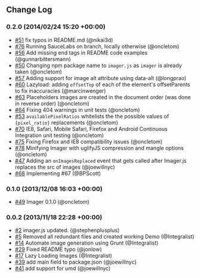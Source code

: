 ## Change Log

### 0.2.0 (2014/02/24 15:20 +00:00)
- [#51](https://github.com/BBC-News/Imager.js/pull/51) fix typos in README.md (@nikai3d)
- [#76](https://github.com/BBC-News/Imager.js/pull/76) Running SauceLabs on branch, locally otherwise (@oncletom)
- [#56](https://github.com/BBC-News/Imager.js/pull/56) Add missing </div> end tags in README code examples (@gunnarbittersmann)
- [#50](https://github.com/BBC-News/Imager.js/pull/50) Changing npm package name to `imager.js` as `imager` is already taken (@oncletom)
- [#57](https://github.com/BBC-News/Imager.js/pull/57) Adding support for image alt attribute using data-alt (@longprao)
- [#60](https://github.com/BBC-News/Imager.js/pull/60) Lazyload: adding `offsetTop` of each of the element's offsetParents to fix inaccuracies (@marcinwenger)
- [#63](https://github.com/BBC-News/Imager.js/pull/63) Placeholders images are created in the document order (was done in reverse order) (@oncletom)
- [#64](https://github.com/BBC-News/Imager.js/pull/64) Fixing 404 warnings in unit tests (@oncletom)
- [#53](https://github.com/BBC-News/Imager.js/pull/53) `availablePixelRatios` whitelists the the possible values of `{pixel_ratio}` replacements (@oncletom)
- [#70](https://github.com/BBC-News/Imager.js/pull/70) IE8, Safari, Mobile Safari, Firefox and Android Continuous Integration unit testing (@oncletom)
- [#75](https://github.com/BBC-News/Imager.js/pull/75) Fixing Firefox and IE8 compatibility issues (@oncletom)
- [#78](https://github.com/BBC-News/Imager.js/pull/78) Minifying Imager with uglifyJS compression and mangle options (@oncletom)
- [#47](https://github.com/BBC-News/Imager.js/pull/47) Adding an `onImagesReplaced` event that gets called after Imager.js replaces the src of images (@joewillnyc)
- [#68](https://github.com/BBC-News/Imager.js/pull/68) Implementing #67 (@BPScott)

### 0.1.0 (2013/12/08 16:03 +00:00)
- [#49](https://github.com/BBC-News/Imager.js/pull/49) Imager 0.1.0 (@oncletom)

### 0.0.2 (2013/11/18 22:28 +00:00)
- [#2](https://github.com/BBC-News/Imager.js/pull/2) imager.js updated. (@stephenplusplus)
- [#5](https://github.com/BBC-News/Imager.js/pull/5) Removed all redundant files and created working Demo (@Integralist)
- [#14](https://github.com/BBC-News/Imager.js/pull/14) Automate image generation using Grunt (@Integralist)
- [#29](https://github.com/BBC-News/Imager.js/pull/29) Fixed README typo (@jonlow)
- [#17](https://github.com/BBC-News/Imager.js/pull/17) Lazy Loading Images (@Integralist)
- [#39](https://github.com/BBC-News/Imager.js/pull/39) add main field to package.json (@joewillnyc)
- [#41](https://github.com/BBC-News/Imager.js/pull/41) add support for umd (@joewillnyc)